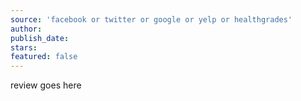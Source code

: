 ```yaml
---
source: 'facebook or twitter or google or yelp or healthgrades'
author:
publish_date:
stars:
featured: false
---
```


review goes here
